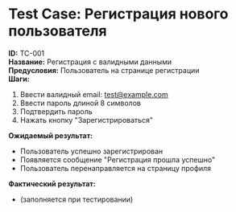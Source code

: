 # Test Case: Регистрация нового пользователя

**ID:** TC-001  
**Название:** Регистрация с валидными данными  
**Предусловия:** Пользователь на странице регистрации  
**Шаги:**  
1. Ввести валидный email: test@example.com  
2. Ввести пароль длиной 8 символов  
3. Подтвердить пароль  
4. Нажать кнопку "Зарегистрироваться"  

**Ожидаемый результат:**  
- Пользователь успешно зарегистрирован  
- Появляется сообщение "Регистрация прошла успешно"  
- Пользователь перенаправляется на страницу профиля  

**Фактический результат:**  
- (заполняется при тестировании)
